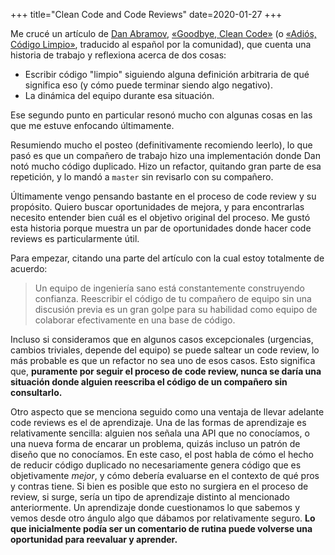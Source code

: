 +++
title="Clean Code and Code Reviews"
date=2020-01-27
+++

Me crucé un artículo de [Dan Abramov](https://twitter.com/dan_abramov),
[«Goodbye, Clean Code»](https://overreacted.io/goodbye-clean-code/) (o
[«Adiós, Código Limpio»](https://overreacted.io/es/goodbye-clean-code/),
traducido al español por la comunidad), que cuenta una historia de trabajo y
reflexiona acerca de dos cosas:

- Escribir código "limpio" siguiendo alguna definición arbitraria de qué
  significa eso (y cómo puede terminar siendo algo negativo).
- La dinámica del equipo durante esa situación.

Ese segundo punto en particular resonó mucho con algunas cosas en las que me
estuve enfocando últimamente.

Resumiendo mucho el posteo (definitivamente recomiendo leerlo), lo que pasó es
que un compañero de trabajo hizo una implementación donde Dan notó mucho código
duplicado. Hizo un refactor, quitando gran parte de esa repetición, y lo mandó a
`master` sin revisarlo con su compañero.

Últimamente vengo pensando bastante en el proceso de code review y su propósito.
Quiero buscar oportunidades de mejora, y para encontrarlas necesito entender
bien cuál es el objetivo original del proceso. Me gustó esta historia porque
muestra un par de oportunidades donde hacer code reviews es particularmente
útil.

Para empezar, citando una parte del artículo con la cual estoy totalmente de
acuerdo:

> Un equipo de ingeniería sano está constantemente construyendo confianza.
> Reescribir el código de tu compañero de equipo sin una discusión previa es un
> gran golpe para su habilidad como equipo de colaborar efectivamente en una
> base de código.

Incluso si consideramos que en algunos casos excepcionales (urgencias, cambios
triviales, depende del equipo) se puede saltear un code review, lo más probable
es que un refactor no sea uno de esos casos. Esto significa que, **puramente por
seguir el proceso de code review, nunca se daría una situación donde alguien
reescriba el código de un compañero sin consultarlo.**

Otro aspecto que se menciona seguido como una ventaja de llevar adelante code
reviews es el de aprendizaje. Una de las formas de aprendizaje es relativamente
sencilla: alguien nos señala una API que no conocíamos, o una nueva forma de
encarar un problema, quizás incluso un patrón de diseño que no conocíamos. En
este caso, el post habla de cómo el hecho de reducir código duplicado no
necesariamente genera código que es objetivamente _mejor_, y cómo debería
evaluarse en el contexto de qué pros y contras tiene. Si bien es posible que
esto no surgiera en el proceso de review, si surge, sería un tipo de aprendizaje
distinto al mencionado anteriormente. Un aprendizaje donde cuestionamos lo que
sabemos y vemos desde otro ángulo algo que dábamos por relativamente seguro.
**Lo que inicialmente podía ser un comentario de rutina puede volverse una
oportunidad para reevaluar y aprender.**
